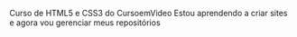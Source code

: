 Curso de HTML5 e CSS3 do CursoemVideo
 Estou aprendendo a criar sites e agora vou gerenciar meus repositórios